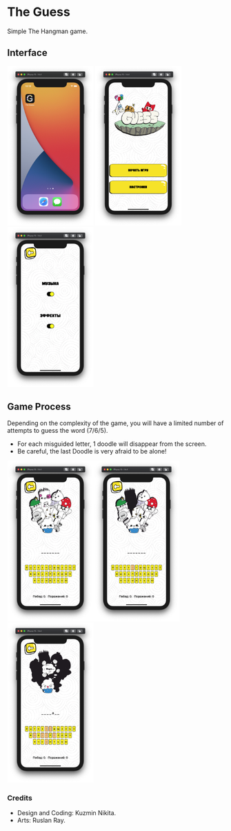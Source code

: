 # The Guess
Simple The Hangman game.

## Interface

<img src="https://github.com/MrCosney/Swift02.TheGuess/blob/main/Screenshots/ScreenShot0.png" width="200"> <img src="https://github.com/MrCosney/Swift02.TheGuess/blob/main/Screenshots/ScreenShot1.png" width="200"> <img src="https://github.com/MrCosney/Swift02.TheGuess/blob/main/Screenshots/ScreenShot3.png" width="200"> 

## Game Process
Depending on the complexity of the game, you will have a limited number of attempts to guess the word (7/6/5).
- For each misguided letter, 1 doodle will disappear from the screen.
- Be careful, the last Doodle is very afraid to be alone! 

<img src="https://github.com/MrCosney/Swift02.TheGuess/blob/main/Screenshots/ScreenShot6.png" width="200"><img src="https://github.com/MrCosney/Swift02.TheGuess/blob/main/Screenshots/ScreenShot7.png" width="200"><img src="https://github.com/MrCosney/Swift02.TheGuess/blob/main/Screenshots/ScreenShot8.png" width="200">

### Credits

- Design and Coding: Kuzmin Nikita.
- Arts: Ruslan Ray.
